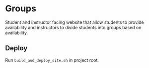 # Groups
Student and instructor facing website that allow students to provide availability and instructors to divide students into groups based on availability.

## Deploy
Run `build_and_deploy_site.sh` in project root.
